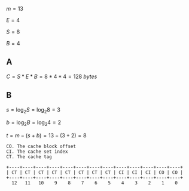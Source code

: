 
$m = 13$

$E = 4$

$S = 8$

$B = 4$


## A

$C = S * E * B = 8 * 4 * 4 = 128\ bytes$


## B

$s = \log_{2}{S} = \log_{2}{8} = 3$

$b = \log_{2}{B} = \log_{2}{4} = 2$

$t = m - (s + b) = 13 - (3 + 2) = 8$


```
CO. The cache block offset
CI. The cache set index
CT. The cache tag

+----+----+----+----+----+----+----+----+----+----+----+----+----+
| CT | CT | CT | CT | CT | CT | CT | CT | CI | CI | CI | CO | CO |
+----+----+----+----+----+----+----+----+----+----+----+----+----+
  12   11   10    9    8    7    6    5    4    3    2    1    0 
```